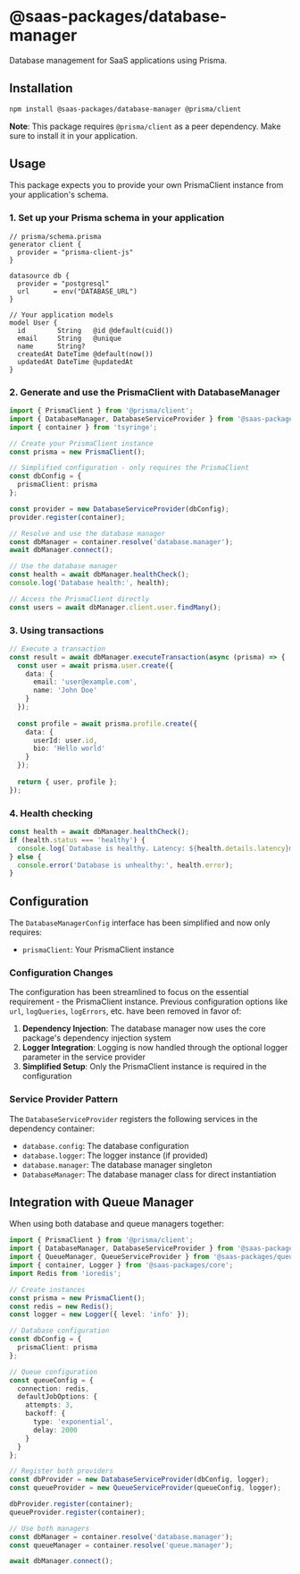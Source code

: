 # @saas-packages/database-manager

Database management for SaaS applications using Prisma.

## Installation

```bash
npm install @saas-packages/database-manager @prisma/client
```

**Note**: This package requires `@prisma/client` as a peer dependency. Make sure to install it in your application.

## Usage

This package expects you to provide your own PrismaClient instance from your application's schema.

### 1. Set up your Prisma schema in your application

```prisma
// prisma/schema.prisma
generator client {
  provider = "prisma-client-js"
}

datasource db {
  provider = "postgresql"
  url      = env("DATABASE_URL")
}

// Your application models
model User {
  id        String   @id @default(cuid())
  email     String   @unique
  name      String?
  createdAt DateTime @default(now())
  updatedAt DateTime @updatedAt
}
```

### 2. Generate and use the PrismaClient with DatabaseManager

```typescript
import { PrismaClient } from '@prisma/client';
import { DatabaseManager, DatabaseServiceProvider } from '@saas-packages/database-manager';
import { container } from 'tsyringe';

// Create your PrismaClient instance
const prisma = new PrismaClient();

// Simplified configuration - only requires the PrismaClient
const dbConfig = {
  prismaClient: prisma
};

const provider = new DatabaseServiceProvider(dbConfig);
provider.register(container);

// Resolve and use the database manager
const dbManager = container.resolve('database.manager');
await dbManager.connect();

// Use the database manager
const health = await dbManager.healthCheck();
console.log('Database health:', health);

// Access the PrismaClient directly
const users = await dbManager.client.user.findMany();
```

### 3. Using transactions

```typescript
// Execute a transaction
const result = await dbManager.executeTransaction(async (prisma) => {
  const user = await prisma.user.create({
    data: {
      email: 'user@example.com',
      name: 'John Doe'
    }
  });
  
  const profile = await prisma.profile.create({
    data: {
      userId: user.id,
      bio: 'Hello world'
    }
  });
  
  return { user, profile };
});
```

### 4. Health checking

```typescript
const health = await dbManager.healthCheck();
if (health.status === 'healthy') {
  console.log(`Database is healthy. Latency: ${health.details.latency}ms`);
} else {
  console.error('Database is unhealthy:', health.error);
}
```

## Configuration

The `DatabaseManagerConfig` interface has been simplified and now only requires:

- `prismaClient`: Your PrismaClient instance

### Configuration Changes

The configuration has been streamlined to focus on the essential requirement - the PrismaClient instance. Previous configuration options like `url`, `logQueries`, `logErrors`, etc. have been removed in favor of:

1. **Dependency Injection**: The database manager now uses the core package's dependency injection system
2. **Logger Integration**: Logging is now handled through the optional logger parameter in the service provider
3. **Simplified Setup**: Only the PrismaClient instance is required in the configuration

### Service Provider Pattern

The `DatabaseServiceProvider` registers the following services in the dependency container:

- `database.config`: The database configuration
- `database.logger`: The logger instance (if provided)
- `database.manager`: The database manager singleton
- `DatabaseManager`: The database manager class for direct instantiation

## Integration with Queue Manager

When using both database and queue managers together:

```typescript
import { PrismaClient } from '@prisma/client';
import { DatabaseManager, DatabaseServiceProvider } from '@saas-packages/database-manager';
import { QueueManager, QueueServiceProvider } from '@saas-packages/queue-manager';
import { container, Logger } from '@saas-packages/core';
import Redis from 'ioredis';

// Create instances
const prisma = new PrismaClient();
const redis = new Redis();
const logger = new Logger({ level: 'info' });

// Database configuration
const dbConfig = {
  prismaClient: prisma
};

// Queue configuration
const queueConfig = {
  connection: redis,
  defaultJobOptions: {
    attempts: 3,
    backoff: {
      type: 'exponential',
      delay: 2000
    }
  }
};

// Register both providers
const dbProvider = new DatabaseServiceProvider(dbConfig, logger);
const queueProvider = new QueueServiceProvider(queueConfig, logger);

dbProvider.register(container);
queueProvider.register(container);

// Use both managers
const dbManager = container.resolve('database.manager');
const queueManager = container.resolve('queue.manager');

await dbManager.connect();
```